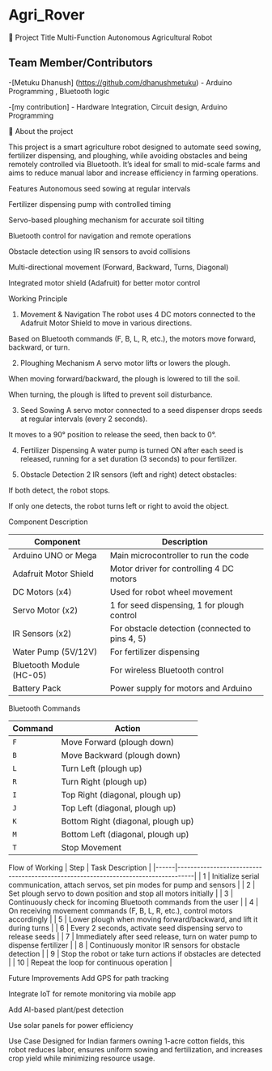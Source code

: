 # Agri_Rover
🔧 Project Title
Multi-Function Autonomous Agricultural Robot
## Team Member/Contributors
-[Metuku Dhanush] (https://github.com/dhanushmetuku) - Arduino Programming , Bluetooth logic

-[my contribution] - Hardware Integration, Circuit design, Arduino Programming

📌 About the project

This project is a smart agriculture robot designed to automate seed sowing, fertilizer dispensing, and ploughing, while avoiding obstacles and being remotely controlled via Bluetooth. It’s ideal for small to mid-scale farms and aims to reduce manual labor and increase efficiency in farming operations.

Features
Autonomous seed sowing at regular intervals

Fertilizer dispensing pump with controlled timing

Servo-based ploughing mechanism for accurate soil tilting

Bluetooth control for navigation and remote operations

Obstacle detection using IR sensors to avoid collisions

Multi-directional movement (Forward, Backward, Turns, Diagonal)

Integrated motor shield (Adafruit) for better motor control

Working Principle
1. Movement & Navigation
The robot uses 4 DC motors connected to the Adafruit Motor Shield to move in various directions.

Based on Bluetooth commands (F, B, L, R, etc.), the motors move forward, backward, or turn.

2. Ploughing Mechanism
A servo motor lifts or lowers the plough.

When moving forward/backward, the plough is lowered to till the soil.

When turning, the plough is lifted to prevent soil disturbance.

3. Seed Sowing
A servo motor connected to a seed dispenser drops seeds at regular intervals (every 2 seconds).

It moves to a 90° position to release the seed, then back to 0°.

4. Fertilizer Dispensing
A water pump is turned ON after each seed is released, running for a set duration (3 seconds) to pour fertilizer.

5. Obstacle Detection
2 IR sensors (left and right) detect obstacles:

If both detect, the robot stops.

If only one detects, the robot turns left or right to avoid the object.

Component Description

| Component                  | Description                                    |
|---------------------------|------------------------------------------------|
| Arduino UNO or Mega       | Main microcontroller to run the code           |
| Adafruit Motor Shield     | Motor driver for controlling 4 DC motors       |
| DC Motors (x4)            | Used for robot wheel movement                  |
| Servo Motor (x2)          | 1 for seed dispensing, 1 for plough control    |
| IR Sensors (x2)           | For obstacle detection (connected to pins 4, 5)|
| Water Pump (5V/12V)       | For fertilizer dispensing                      |
| Bluetooth Module (HC-05)  | For wireless Bluetooth control                 |
| Battery Pack              | Power supply for motors and Arduino            |

Bluetooth Commands

| **Command** | **Action**                         |
| ----------- | ---------------------------------- |
| `F`         | Move Forward (plough down)         |
| `B`         | Move Backward (plough down)        |
| `L`         | Turn Left (plough up)              |
| `R`         | Turn Right (plough up)             |
| `I`         | Top Right (diagonal, plough up)    |
| `J`         | Top Left (diagonal, plough up)     |
| `K`         | Bottom Right (diagonal, plough up) |
| `M`         | Bottom Left (diagonal, plough up)  |
| `T`         | Stop Movement                      |


Flow of Working
| Step | Task Description                                                                 |
|------|-----------------------------------------------------------------------------------|
| 1    | Initialize serial communication, attach servos, set pin modes for pump and sensors |
| 2    | Set plough servo to down position and stop all motors initially                  |
| 3    | Continuously check for incoming Bluetooth commands from the user                 |
| 4    | On receiving movement commands (F, B, L, R, etc.), control motors accordingly     |
| 5    | Lower plough when moving forward/backward, and lift it during turns              |
| 6    | Every 2 seconds, activate seed dispensing servo to release seeds                 |
| 7    | Immediately after seed release, turn on water pump to dispense fertilizer        |
| 8    | Continuously monitor IR sensors for obstacle detection                           |
| 9    | Stop the robot or take turn actions if obstacles are detected                    |
| 10   | Repeat the loop for continuous operation                                          |

 Future Improvements
 Add GPS for path tracking

 Integrate IoT for remote monitoring via mobile app

 Add AI-based plant/pest detection

 Use solar panels for power efficiency

 Use Case
Designed for Indian farmers owning 1-acre cotton fields, this robot reduces labor, ensures uniform sowing and fertilization, and increases crop yield while minimizing resource usage.
